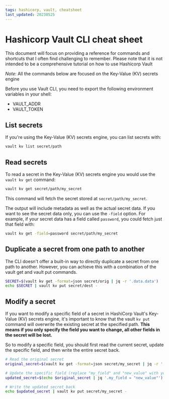 ```yaml
---
tags: hashicorp, vault, cheatsheet
last_updated: 20230525
---
```


# Hashicorp Vault CLI cheat sheet

This document will focus on providing a reference for commands
and shortcuts that I often find challenging to remember. Please note that it is
not intended to be a comprehensive tutorial on how to use Hashicorp Vault

_Note_: All the commands below are focused on the Key-Value (KV) secrets engine

Before you use Vault CLI, you need to export the following environment variables
in your shell:

- VAULT_ADDR
- VAULT_TOKEN

## List secrets

If you're using the Key-Value (KV) secrets engine, you can list secrets with:

```sh
vault kv list secret/path
```

## Read secrets

To read a secret in the Key-Value (KV) secrets engine you would use the `vault
kv get` command:

```sh
vault kv get secret/path/my_secret
```

This command will fetch the secret stored at `secret/path/my_secret`.

The output will include metadata as well as the actual secret data. If you want
to see the secret data only, you can use the `-field` option. For example, if
your secret data has a field called `password`, you could fetch just that field
with:

```sh
vault kv get -field=password secret/path/my_secret
```

## Duplicate a secret from one path to another

The CLI doesn't offer a built-in way to directly duplicate a secret from one
path to another. However, you can achieve this with a combination of the vault
get and vault put commands.

```sh
SECRET=$(vault kv get -format=json secret/orig | jq -r '.data.data')
echo $SECRET | vault kv put secret/dest -
```

## Modify a secret

If you want to modify a specific field of a secret in HashiCorp Vault's Key-Value (KV) secrets engine, it's important to know that the vault `kv put` command will overwrite the existing secret at the specified path. **This means if you only specify the field you want to change, all other fields in the secret will be lost.**

So to modify a specific field, you should first read the current secret, update the specific field, and then write the entire secret back.

```bash
# Read the original secret
original_secret=$(vault kv get -format=json secret/my_secret | jq -r '.data.data')

# Update the specific field (replace "my_field" and "new_value" with your field and value)
updated_secret=$(echo $original_secret | jq '.my_field = "new_value"')

# Write the updated secret back
echo $updated_secret | vault kv put secret/my_secret -
```
